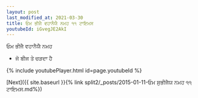 ```yaml
---
layout: post
last_modified_at: 2021-03-30
title: ਓਮ ਭੀਜੈ ਵਹਾਨੈਯੈ ਨਮਹ ੧੧ ਟਾਇਮਸ
youtubeId: iGvegJE2AkI
---
```

 
 
 ਓਮ ਭੀਜੈ ਵਹਾਨੈਯੈ ਨਮਹ  
 
 -  ਜੋ ਬੀਜ ਤੇ ਚੜਦਾ ਹੈ 
 
  
 
  
 
 
 
 
 
 


{% include youtubePlayer.html id=page.youtubeId %}
 
[Next]({{ site.baseurl }}{% link  split2/_posts/2015-01-11-ਓਮ ਸੁਭੀਜੈਯ ਨਮਹ ੧੧ ਟਾਇਮਸ.md%})
 
